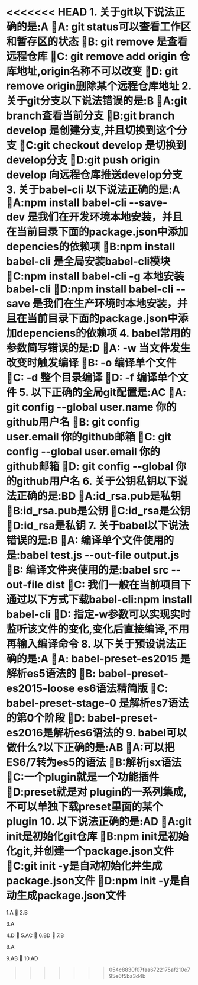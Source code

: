 <<<<<<< HEAD
﻿1. 关于git以下说法正确的是:A
A: git status可以查看工作区和暂存区的状态
B: git remove 是查看远程仓库
C: git remove add origin 仓库地址,origin名称不可以改变
D: git remove origin删除某个远程仓库地址
2. 关于git分支以下说法错误的是:B
A:git branch查看当前分支
B:git branch develop 是创建分支,并且切换到这个分支
C:git checkout develop 是切换到develop分支
D:git push origin develop 向远程仓库推送develop分支
3. 关于babel-cli 以下说法正确的是:A
A:npm install babel-cli --save-dev 是我们在开发环境本地安装，并且在当前目录下面的package.json中添加depencies的依赖项
B:npm install babel-cli 是全局安装babel-cli模块
C:npm install babel-cli -g 本地安装babel-cli
D:npm install babel-cli --save 是我们在生产环境时本地安装，并且在当前目录下面的package.json中添加depenciens的依赖项
4. babel常用的参数简写错误的是:D
A: -w 当文件发生改变时触发编译
B: -o 编译单个文件
C: -d 整个目录编译
D: -f 编译单个文件
5. 以下正确的全局git配置是:AC
A: git config --global user.name 你的github用户名
B: git config user.email 你的github邮箱
C: git config --global user.email 你的github邮箱
D: git config --global 你的github用户名
6. 关于公钥私钥以下说法正确的是:BD
A:id_rsa.pub是私钥
B:id_rsa.pub是公钥
C:id_rsa是公钥
D:id_rsa是私钥
7. 关于babel以下说法错误的是:B
A: 编译单个文件使用的是:babel test.js --out-file output.js
B: 编译文件夹使用的是:babel src --out-file dist
C: 我们一般在当前项目下通过以下方式下载babel-cli:npm install babel-cli
D: 指定-w参数可以实现实时监听该文件的变化,变化后直接编译,不用再输入编译命令
8. 以下关于预设说法正确的是:A
A: babel-preset-es2015 是解析es5语法的
B: babel-preset-es2015-loose es6语法精简版
C: babel-preset-stage-0 是解析es7语法的第0个阶段
D: babel-preset-es2016是解析es6语法的
9. babel可以做什么?以下正确的是:AB
A:可以把ES6/7转为es5的语法
B:解析jsx语法
C:一个plugin就是一个功能插件
D:preset就是对 plugin的一系列集成,不可以单独下载preset里面的某个plugin
10. 以下说法正确的是:AD
A:git init是初始化git仓库
B:npm init是初始化git,并创建一个package.json文件
C:git init -y是自动初始化并生成package.json文件
D:npm init -y是自动生成package.json文件
=======
﻿1.A

2.B

3.A

4.D

5.AC

6.BD

7.B

8.A

9.AB

10.AD

>>>>>>> 054c8830f07faa6722175af210e795e6f5ba3d4b
